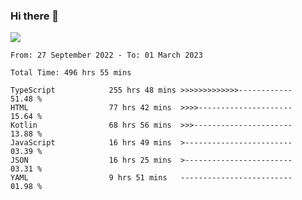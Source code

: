 ### Hi there 👋

<!--<a href="https://github.com/search?o=desc&q=author%3Abushiyi&s=committer-date&type=Commits">-->
<!--    <img align="center" height = "178" src="https://github-readme-stats.vercel.app/api?username=bushiyi&count_private=true&show_icons=true&theme=noctis_minimus&hide=contribs&include_all_commits=true" />-->
<!--</a>-->
<!--<a href="https://github.com/bushiyi?tab=repositories">-->
<!--    <img align="center" height = "178" src="https://github-readme-stats.vercel.app/api/top-langs/?username=bushiyi&count_private=true&theme=noctis_minimus" />-->
<!--</a>-->
 
<!-- [![Ashutosh's github activity graph](https://activity-graph.herokuapp.com/graph?username=bushiyi&theme=react&bg_color=1B2932&point=698B69&line=698B69)](https://github.com/ashutosh00710/github-readme-activity-graph)
 -->


![](https://raw.githubusercontent.com/bushiyi/bushiyi/master/assets/github-contribution-grid-snake.svg)

<!--START_SECTION:waka-->

```text
From: 27 September 2022 - To: 01 March 2023

Total Time: 496 hrs 55 mins

TypeScript            255 hrs 48 mins >>>>>>>>>>>>>------------   51.48 %
HTML                  77 hrs 42 mins  >>>>---------------------   15.64 %
Kotlin                68 hrs 56 mins  >>>----------------------   13.88 %
JavaScript            16 hrs 49 mins  >------------------------   03.39 %
JSON                  16 hrs 25 mins  >------------------------   03.31 %
YAML                  9 hrs 51 mins   -------------------------   01.98 %
```

<!--END_SECTION:waka-->

